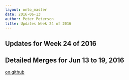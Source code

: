 ```yaml
---
layout: onto_master
date: 2016-06-13
author: Peter Peterson
title: Updates Week 24 of 2016
---
```

Updates for Week 24 of 2016
---------------------------

Detailed Merges for Jun 13 to 19, 2016
--------------------------------------
[on github](https://github.com/mantidproject/mantid/pulls?q=is%3Apr+merged%3A2016-06-14..2016-06-19)

